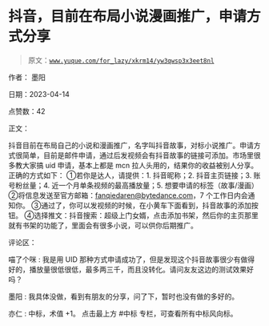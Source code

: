 # 抖音，目前在布局小说漫画推广，申请方式分享

> 原文：[`www.yuque.com/for_lazy/xkrm14/yw3qwsp3x3eet8nl`](https://www.yuque.com/for_lazy/xkrm14/yw3qwsp3x3eet8nl)

作者： 墨阳

日期：2023-04-14

点赞数：42

正文：

抖音目前在布局自己的小说和漫画推广，名字叫抖音故事，对标小说推广。申请方式很简单，目前是邮件申请，通过后发视频会有抖音故事的链接可添加。市场里很多教大家搞 uid 申请，基本上都是 mcn 拉人头用的，结果你的收益被别人分享。正确的方式如下： ①若你是达人，请提供：1\. 抖音昵称；2\. 抖音主页链接；3\. 账号粉丝量；4\. 近一个月单条视频的最高播放量；5\. 想要申请的标签（故事/漫画） ②将信息发送至官方邮箱：fanqiedaren@bytedance.com，7 个工作日内会通知你。 ③通过了，你可以发视频的时候，在小黄车下面看到，抖音故事的添加按钮。 ④选择推文：抖音搜索：超级上门女婿，点击添加书架，然后你的主页那里就有书架的功能了，里面会有很多小说，可以供你后期推广。

评论区：

喵了个咪 : 我是用 UID 那种方式申请成功了，但是发现这个抖音故事很少有做得好的，播放量很低很低，最多两三千，而且没转化。请问友友这边的测试效果好吗？

墨阳 : 我具体没做，看到有朋友的分享，问了下，暂时也没有做的多好的。

亦仁 : 中标，术值 +1。 点击最上方 #中标 专栏，可查看所有中标风向标。

